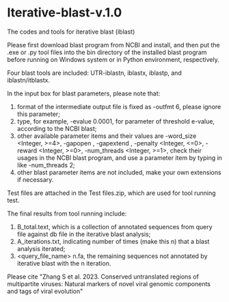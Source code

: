 # Iterative-blast-v.1.0
The codes and tools for iterative blast (iblast)

Please first download blast program from NCBI and install, and then put the .exe or .py tool files into the bin directory of the installed blast program before running on Windows system or in Python environment, respectively.

Four blast tools are included: UTR-iblastn, iblastx, iblastp, and iblastn/itblastx.

In the input box for blast parameters, please note that:
1)	format of the intermediate output file is fixed as -outfmt 6, please ignore this parameter;
2)	type, for example, -evalue 0.0001, for parameter of threshold e-value, according to the NCBI blast;
3)	other available parameter items and their values are -word_size <Integer, >=4>, -gapopen <Integer>, -gapextend <Integer>, -penalty <Integer, <=0>, -reward <Integer, >=0>, -num_threads <Integer, >=1>, check their usages in the NCBI blast program, and use a parameter item by typing in like -num_threads 2; 
4)	other blast parameter items are not included, make your own extensions if necessary.

Test files are attached in the Test files.zip, which are used for tool running test.

The final results from tool running include:
1)	B_total.text, which is a collection of annotated sequences from query file against db file in the iterative blast analysis;
2)	A_iterations.txt, indicating number of times (make this n) that a blast analysis iterated;
4)	<query_file_name> n.fa, the remaining sequences not annotated by iterative blast with the n iteration.

Please cite "Zhang S et al. 2023. Conserved untranslated regions of multipartite viruses: Natural markers of novel viral genomic components and tags of viral evolution"
